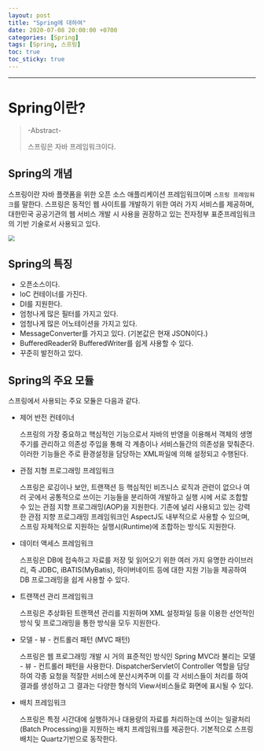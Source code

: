 ```yaml
---
layout: post
title: "Spring에 대하여"
date: 2020-07-08 20:00:00 +0700
categories: [Spring]
tags: [Spring, 스프링]
toc: true
toc_sticky: true
---
```




---

# Spring이란?

>-Abstract-
>
>스프링은 자바 프레임워크이다.



## Spring의 개념

스프링이란 자바 플랫폼을 위한 오픈 소스 애플리케이션 프레임워크이며 `스프링 프레임워크`를 말한다. 스프링은 동적인 웹 사이트를 개발하기 위한 여러 가지 서비스를 제공하며, 대한민국 공공기관의 웹 서비스 개발 시 사용을 권장하고 있는 전자정부 표준프레임워크의 기반 기술로서 사용되고 있다.

<img src="https://i.udemycdn.com/course/750x422/1522378_4079.jpg" style="zoom:80%;" />

## Spring의 특징

- 오픈소스이다.
- loC 컨테이너를 가진다.
- DI를 지원한다.
- 엄청나게 많은 필터를 가지고 있다.
- 엄청나게 많은 어노테이션을 가지고 있다.
- MessageConverter를 가지고 있다. (기본값은 현재 JSON이다.)
- BufferedReader와 BufferedWriter를 쉽게 사용할 수 있다.
- 꾸준히 발전하고 있다.





## Spring의 주요 모듈

스프링에서 사용되는 주요 모듈은 다음과 같다.



- 제어 반전 컨테이너

  스프링의 가장 중요하고 핵심적인 기능으로서 자바의 반영을 이용해서 객체의 생명주기를 관리하고 의존성 주입을 통해 각 계층이나 서비스들간의 의존성을 맞춰준다. 이러한 기능들은 주로 환경설정을 담당하는 XML파일에 의해 설정되고 수행된다.

  

- 관점 지형 프로그래밍 프레임워크

  스프링은 로깅이나 보안, 트랜잭션 등 핵심적인 비즈니스 로직과 관련이 없으나 여러 곳에서 공통적으로 쓰이는 기능들을 분리하여 개발하고 실행 시에 서로 조합할 수 있는 관점 지향 프로그래밍(AOP)을 지원한다. 기존에 널리 사용되고 있는 강력한 관점 지향 프로그래밍 프레임워크인 AspectJ도 내부적으로 사용할 수 있으며, 스프링 자체적으로 지원하는 실행시(Runtime)에 조합하는 방식도 지원한다.

  

- 데이터 액세스 프레임워크

  스프링은 DB에 접속하고 자료를 저장 및 읽어오기 위한 여러 가지 유명한 라이브러리,  즉 JDBC, iBATIS(MyBatis), 하이버네이트 등에 대한 지원 기능을 제공하여 DB 프로그래밍을 쉽게 사용할 수 있다.

  

- 트랜잭션 관리 프레임워크

  스프링은 추상화된 트랜잭션 관리를 지원하며 XML 설정파일 등을 이용한 선언적인 방식 및 프로그래밍을 통한 방식을 모두 지원한다.

  

- 모델 - 뷰 - 컨트롤러 패턴 (MVC 패턴)

  스프링은 웹 프로그래밍 개발 시 거의 표준적인 방식인 Spring MVC라 불리는 모델 - 뷰 - 컨트롤러 패턴을 사용한다. DispatcherServlet이 Controller 역할을 담당하여 각종 요청을 적잘한 서비스에 분산시켜주며 이를 각 서비스들이 처리를 하여 결과를 생성하고 그 결과는 다양한 형식의 View서비스들로 화면에 표시될 수 있다.

  

- 배치 프레임워크

  스프링은 특정 시간대에 실행하거나 대용량의 자료를 처리하는데 쓰이는 일괄처리(Batch Processing)을 지원하는 배치 프레임워크를 제공한다. 기본적으로 스프링 배치는 Quartz기반으로 동작한다.